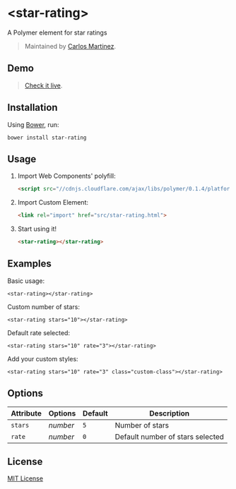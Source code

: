 # &lt;star-rating&gt;

A Polymer element for star ratings

> Maintained by [Carlos Martinez](https://github.com/cmartinezv).

## Demo

> [Check it live]( http://cmartinezv.github.io/webcomponents/star-rating).

## Installation

Using [Bower](http://bower.io), run:

```shell
bower install star-rating
```

## Usage

1. Import Web Components' polyfill:

    ```html
    <script src="//cdnjs.cloudflare.com/ajax/libs/polymer/0.1.4/platform.js"></script>
    ```

2. Import Custom Element:

    ```html
    <link rel="import" href="src/star-rating.html">
    ```

3. Start using it!

    ```html
    <star-rating></star-rating>
    ```

## Examples

Basic usage:

```
<star-rating></star-rating>
```

Custom number of stars:

```
<star-rating stars="10"></star-rating>
```

Default rate selected:

```
<star-rating stars="10" rate="3"></star-rating>
```

Add your custom styles:

```
<star-rating stars="10" rate="3" class="custom-class"></star-rating>
```


## Options

Attribute  | Options                   | Default             | Description
---        | ---                       | ---                 | ---
`stars`      | *number*                  | `5`               | Number of stars
`rate`      | *number*                  | `0`               | Default number of stars selected


## License

[MIT License](http://opensource.org/licenses/MIT)
